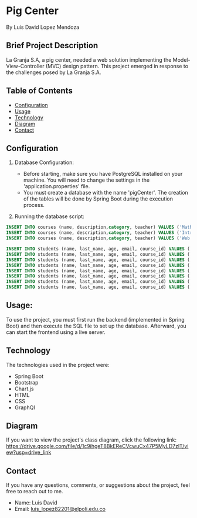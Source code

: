 # Pig Center
By Luis David Lopez Mendoza

## Brief Project Description

La Granja S.A, a pig center, needed a web solution implementing the Model-View-Controller (MVC) design pattern. This project emerged in response to the challenges posed by La Granja S.A.

## Table of Contents

- [Configuration](#configuration)
- [Usage](#usage)
- [Technology](#technology)
- [Diagram](#diagram)
- [Contact](#contact)

## Configuration

1. Database Configuration:
   - Before starting, make sure you have PostgreSQL installed on your machine. You will need to change the settings in the 'application.properties' file.
   - You must create a database with the name 'pigCenter'. The creation of the tables will be done by Spring Boot during the execution process.

2. Running the database script:

 ```sql
INSERT INTO courses (name, description,category, teacher) VALUES ('Mathematics Fundamentals','Explore the beauty of numbers and equations in this introductory mathematics course.','Mathematics', 'Juan Diego Ossa');
INSERT INTO courses (name, description,category, teacher) VALUES ('Introduction to Biology','Delve into the wonders of the natural world through experiments and observations.' ,'Science', 'Leandro Jarammillo');
INSERT INTO courses (name, description,category, teacher) VALUES ('Web Development Basics','Learn the fundamentals of coding and software development in this hands-on course.' ,'Technology', 'Neiro Figueroa');

INSERT INTO students (name, last_name, age, email, course_id) VALUES ('John', 'Serna', 26,'John@example.com', 1);
INSERT INTO students (name, last_name, age, email, course_id) VALUES ('Emily', 'Johnson', 21,'Emily@example.com', 2);
INSERT INTO students (name, last_name, age, email, course_id) VALUES ('Anyi', 'Hoyos', 22,'Anyi@example.com', 1);
INSERT INTO students (name, last_name, age, email, course_id) VALUES ('Michael', 'Williams', 24,'Michael@example.com', 3);
INSERT INTO students (name, last_name, age, email, course_id) VALUES ('Ethan', 'Miller', 18, 'Ethan@example.com',2);
INSERT INTO students (name, last_name, age, email, course_id) VALUES ('Alexander', 'Williams', 20,'Alexander@example.com', 3);
INSERT INTO students (name, last_name, age, email, course_id) VALUES ('Ava', 'Hoyos', 19, 'Ava@example.com',1);
INSERT INTO students (name, last_name, age, email, course_id) VALUES ('Michael', 'Williams', 22,'Michael@example.com', 3);

```
## Usage:
To use the project, you must first run the backend (implemented in Spring Boot) and then execute the SQL file to set up the database. Afterward, you can start the frontend using a live server.

## Technology
The technologies used in the project were:

- Spring Boot
- Bootstrap
- Chart.js
- HTML
- CSS
- GraphQl

## Diagram
If you want to view the project's class diagram, click the following link:
https://drive.google.com/file/d/1c9ihgeT8BkEReCVcwuCx47P5MyLD7zlT/view?usp=drive_link


## Contact

If you have any questions, comments, or suggestions about the project, feel free to reach out to me.

- Name: Luis David
- Email: luis_lopez82201@elpoli.edu.co
